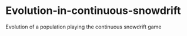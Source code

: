 # Evolution-in-continuous-snowdrift
Evolution of a population playing the continuous snowdrift game
